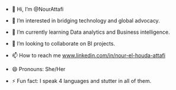 - 👋 Hi, I’m @NourAttafi
- 👀 I’m interested in bridging technology and global advocacy.
- 🌱 I’m currently learning Data analytics and Business intelligence.
- 💞️ I’m looking to collaborate on BI projects.
- 📫 How to reach me www.linkedin.com/in/nour-el-houda-attafi


- 😄 Pronouns: She/Her
- ⚡ Fun fact: I speak 4 languages and stutter in all of them.

<!---
NourAttafi/NourAttafi is a ✨ special ✨ repository because its `README.md` (this file) appears on your GitHub profile.
You can click the Preview link to take a look at your changes.
--->
